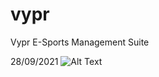 # vypr
Vypr E-Sports Management Suite

28/09/2021
![Alt Text](https://s9.gifyu.com/images/current.gif)
